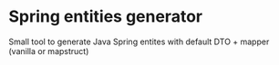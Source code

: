 # Spring entities generator
Small tool to generate Java Spring entites with default DTO + mapper (vanilla or mapstruct)
